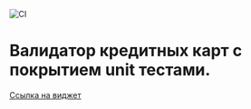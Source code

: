 ![CI](https://github.com/VladSychev1983/cards_js/actions/workflows/web.yml/badge.svg)

# Валидатор кредитных карт с покрытием unit тестами.

[Ссылка на виджет ](https://vladsychev1983.github.io/cards_js/)
